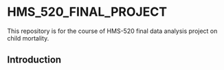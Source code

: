 # HMS_520_FINAL_PROJECT
This repository is for the course of HMS-520 final data analysis project on child mortality.
## Introduction
